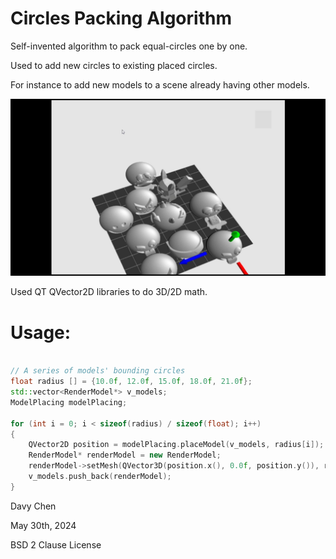 # Circles Packing Algorithm

Self-invented algorithm to pack equal-circles one by one.

Used to add new circles to existing placed circles.

For instance to add new models to a scene already having other models.

![Watch the effect](https://github.com/davychxn/circlespacking/blob/main/resources/screenshot1.jpg)



Used QT QVector2D libraries to do 3D/2D math.

# Usage:

```cpp

// A series of models' bounding circles
float radius [] = {10.0f, 12.0f, 15.0f, 18.0f, 21.0f};
std::vector<RenderModel*> v_models;
ModelPlacing modelPlacing;

for (int i = 0; i < sizeof(radius) / sizeof(float); i++)
{
	QVector2D position = modelPlacing.placeModel(v_models, radius[i]);
	RenderModel* renderModel = new RenderModel;
	renderModel->setMesh(QVector3D(position.x(), 0.0f, position.y()), radius[i]);
	v_models.push_back(renderModel);
}

```

Davy Chen

May 30th, 2024

BSD 2 Clause License

